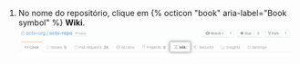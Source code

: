 1. No nome do repositório, clique em {% octicon "book" aria-label="Book symbol" %} **Wiki**. ![Link do menu Wiki](/assets/images/help/wiki/wiki_menu_link.png)
